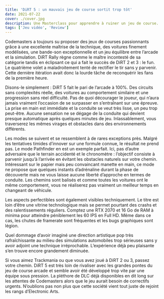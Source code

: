 ```yaml
---
title: 'DiRT 5 : un mauvais jeu de course sortit trop tôt'
date: 2021-07-22
cover: ./cover.jpg
description: Une Masterclass pour apprendre à ruiner un jeu de course.
tags: ['Jeu vidéo', 'Review']
---
```


Codemasters a toujours su proposer des jeux de courses passionnants grâce à une excellente maîtrise de la technique, des voitures finement modélisées, une bande-son exceptionnelle et un jeu équilibre entre l’arcade et la simulation. DiRT Rally règne comme le maître incontesté de sa catégorie tandis en éclipsant ce qui a fait le succès de DiRT 2 et 3 : le fun. Le quatrième volet a maladroitement tenté de rectifier le tir sans y parvenir. Cette dernière itération avait donc la lourde tâche de reconquérir les fans de la première heure.

Disons-le simplement : DiRT 5 fait le pari de l’arcade à 100%. Des circuits sans complexités réelle, des voitures au comportement similaire et une progression sans réel difficulté. Pas de quoi décourager le joueur, qui n’aura jamais vraiment l’occasion de se surpasser en s’entraînant sur une épreuve. La prise en main est immédiate et la conduite se veut très lisse, un peu trop peut-être. Aucune sensation ne se dégage de la conduite qui devient presque automatique après quelques minutes de jeu. Inlassablement, vous traverserez les mêmes virages et obstacles dans des environnements différents.

Les modes se suivent et se ressemblent à de rares exceptions près. Malgré les tentatives timides d’innover sur une formule connue, le résultat ne prend pas. Le mode Pathfinder en est un exemple parfait. Ici, pas d’autre adversaire que le terrain accidenté et le chronomètre : l’objectif consiste à parvenir jusqu’à l’arrivée en évitant les obstacles naturels sur votre chemin. Intéressant sur le papier mais peu convaincant manette en main, ce mode ne propose que quelques instants d’adrénaline durant la phase de découverte mais ne vous laisse aucune liberté d’approche en termes de conduite. Les chemins sont balisés et comme toutes les voitures ont le même comportement, vous ne réaliserez pas vraiment un meilleur temps en changeant de véhicule.

Les aspects perfectibles sont également visibles techniquement. Le titre est loin d’être une vitrine technologique mais se permet pourtant des crashs et des ralentissements réguliers. Comptez une RTX 2070 et 16 Go de RAM à minima pour atteindre péniblement les 60 IPS en Full HD. Même dans ce cas, les chutes de framerate sont fréquentes et les bugs graphiques sont légion.

Quel dommage d’avoir imaginé une direction artistique pop très rafraîchissante au milieu des simulations automobiles trop sérieuses sans y avoir adjoint une technique irréprochable. L’expérience déjà peu plaisante s’en trouve encore grandement diminuée.

Si vous aimez Trackmania ou que vous avez joué à DiRT 2 ou 3, passez votre chemin. DiRT 5 est très loin de rivaliser avec les grandes pontes du jeu de course arcade et semble avoir été développé trop vite par une équipe sous pression. La pléthore de DLC déjà disponibles en dit long sur les attentes de Codemasters alors que le jeu aurait besoin de correctifs urgents. N’oublions pas non plus que cette société vient tout juste de rejoint les rangs d’Electronic Arts.
